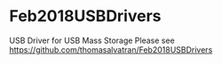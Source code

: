 # Feb2018USBDrivers
USB Driver for USB Mass Storage
Please see https://github.com/thomasalvatran/Feb2018USBDrivers
